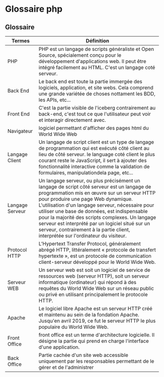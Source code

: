 # Glossaire php


## Glossaire

|Termes|Définition|
|-|-|
|PHP|PHP est un langage de scripts généraliste et Open Source, spécialement conçu pour le développement d'applications web. Il peut être intégré facilement au HTML. C'est un langage coté serveur.|
|Back End|Le back end est toute la partie immergée des logiciels, application, et site webs. Cela comprend une grande variétée de choses nottament les BDD, les APIs, etc...|
|Front End|C'est la partie visible de l'iceberg contrairement au back-end, c'est tout ce que l'utilisateur peut voir et interagir directement avec.|
|Navigateur|logiciel permettant d'afficher des pages html du World Wide Web|
|Langage Client|Un langage de script client est un type de langage de programmation qui est exécuté côté client au lieu de côté serveur. le language coté client le plus courant reste le JavaScript, il sert à ajouter des fonctionnalité interactive comme la validation de formulaires, manipulationdela page, etc...|
|Langage Serveur|Un langage serveur, ou plus précisément un langage de script côté serveur est un langage de programmation mis en œuvre sur un serveur HTTP pour produire une page Web dynamique. L'utilisation d'un langage serveur, nécessaire pour utiliser une base de données, est indispensable pour la majorité des scripts complexes. Un langage serveur est interprété par un logiciel situé sur un serveur, contrairement à la partie client, interprétée sur l'ordinateur du visiteur.|
|Protocol HTTP|L’Hypertext Transfer Protocol, généralement abrégé HTTP, littéralement « protocole de transfert hypertexte », est un protocole de communication client-serveur développé pour le World Wide Web.|
|Serveur WEB|Un serveur web est soit un logiciel de service de ressources web (serveur HTTP), soit un serveur informatique (ordinateur) qui répond à des requêtes du World Wide Web sur un réseau public ou privé en utilisant principalement le protocole HTTP.|
|Apache|Le logiciel libre Apache est un serveur HTTP créé et maintenu au sein de la fondation Apache. Jusqu'en avril 2019, ce fut le serveur HTTP le plus populaire du World Wide Web.|
|Front Office|front office est un terme d'architecture logicielle. Il désigne la partie qui prend en charge l'interface d'une application.|
|Back Office|Partie cachée d'un site web accessible uniquement par les responsables permettant de le gérer et de l'administrer|
